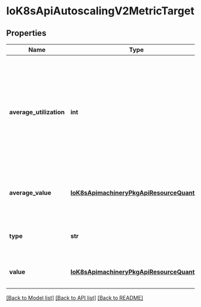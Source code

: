# IoK8sApiAutoscalingV2MetricTarget

## Properties
Name | Type | Description | Notes
------------ | ------------- | ------------- | -------------
**average_utilization** | **int** | averageUtilization is the target value of the average of the resource metric across all relevant pods, represented as a percentage of the requested value of the resource for the pods. Currently only valid for Resource metric source type | [optional] 
**average_value** | [**IoK8sApimachineryPkgApiResourceQuantity**](IoK8sApimachineryPkgApiResourceQuantity.md) | averageValue is the target value of the average of the metric across all relevant pods (as a quantity) | [optional] 
**type** | **str** | type represents whether the metric type is Utilization, Value, or AverageValue | 
**value** | [**IoK8sApimachineryPkgApiResourceQuantity**](IoK8sApimachineryPkgApiResourceQuantity.md) | value is the target value of the metric (as a quantity). | [optional] 

[[Back to Model list]](../README.md#documentation-for-models) [[Back to API list]](../README.md#documentation-for-api-endpoints) [[Back to README]](../README.md)


